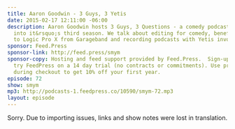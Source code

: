 ```yaml
---
title: Aaron Goodwin - 3 Guys, 3 Yetis
date: 2015-02-17 12:11:00 -06:00
description: Aaron Goodwin hosts 3 Guys, 3 Questions - a comedy podcast that&rsquo;s
  into it&rsquo;s third season. We talk about editing for comedy, benefits of upgrading
  to Logic Pro X from Garageband and recording podcasts with Yetis involved.
sponsor: Feed.Press
sponsor-link: http://feed.press/smym
sponsor-copy: Hosting and feed support provided by Feed.Press.  Sign-up today and
  try FeedPress on a 14 day trial (no contracts or commitments). Use promo code "smym"
  during checkout to get 10% off your first year.
episode: 72
show: smym
mp3: http://podcasts-1.feedpress.co/10590/smym-72.mp3
layout: episode
---
```


Sorry. Due to importing issues, links and show notes were lost in translation.
